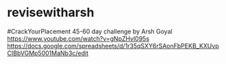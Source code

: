 # revisewitharsh
#CrackYourPlacement 45-60 day challenge by Arsh Goyal
https://www.youtube.com/watch?v=gNpZHvl095s
https://docs.google.com/spreadsheets/d/1r35qSXY6rSAonFbPEKB_KXUvpCIBbVGMp5001MaNb3c/edit
